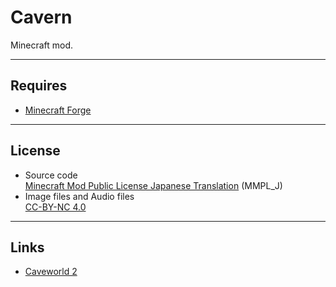# Cavern
Minecraft mod.

----
## Requires
* [Minecraft Forge](http://files.minecraftforge.net/)

----
## License
* Source code  
[Minecraft Mod Public License Japanese Translation](https://dl.dropboxusercontent.com/u/51943112/MMPL_J.txt) (MMPL_J)
* Image files and Audio files  
[CC-BY-NC 4.0](http://creativecommons.org/licenses/by-nc/4.0/)

----
## Links
* [Caveworld 2](http://kegare.github.io/caveworld)

